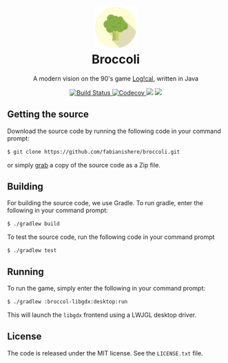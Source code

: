 <h1 align="center">
	<img src="misc/artwork/logo.png" width="100" alt="Broccoli">
	<br>
	Broccoli
</h1>
<p align="center">
	A modern vision on the 90's game <a href="http://hol.abime.net/906">Log!cal</a>, written in Java
</p>
<p align="center">
	<a href="https://travis-ci.com/fabianishere/broccoli">
		<img src="https://travis-ci.com/fabianishere/broccoli.svg?token=bU4F3wsxcknXqXqbpdoi&branch=master" alt="Build Status">
	</a>
	<a href="https://codecov.io/gh/fabianishere/broccoli">
  <img src="https://codecov.io/gh/fabianishere/broccoli/branch/master/graph/badge.svg?token=t4vunsJLtV" alt="Codecov" />
</a>
	<img src='https://bettercodehub.com/edge/badge/fabianishere/broccoli?branch=master&token=aa05b0a498ac55b9d3bfbc4cc7b5b1d6a2e7afdb'>
	<a href="https://codeclimate.com/repos/59edec87aa24e802970000e7/maintainability"><img src="https://api.codeclimate.com/v1/badges/32297a82df303a777c6b/maintainability" /></a>
</p>

## Getting the source
Download the source code by running the following code in your command prompt:
```sh
$ git clone https://github.com/fabianishere/broccoli.git
```
or simply [grab](https://github.com/fabianishere/broccoli/archive/master.zip) a copy of the source code as a Zip file.

## Building
For building the source code, we use Gradle. To run gradle, enter the following
in your command prompt:
```sh
$ ./gradlew build
```
To test the source code, run the following code in your command prompt
```
$ ./gradlew test
```

## Running
To run the game, simply enter the following in your command prompt:
```sh
$ ./gradlew :broccol-libgdx:desktop:run
```
This will launch the `libgdx` frontend using a LWJGL desktop driver. 

## License
The code is released under the MIT license. See the `LICENSE.txt` file.
